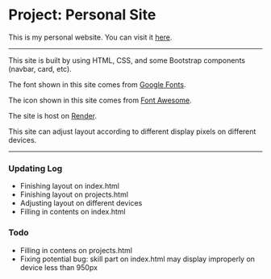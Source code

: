 # Project: Personal Site


This is my personal website. You can visit it [here](https://libo-personal-site.onrender.com).

---
This site is built by using HTML, CSS, and some Bootstrap components (navbar, card, etc).

The font shown in this site comes from [Google Fonts](https://fonts.google.com).

The icon shown in this site comes from [Font Awesome](https://fontawesome.com/icons?d=gallery).

The site is host on [Render](https://render.com).

This site can adjust layout according to different display pixels on different devices.

---

### Updating Log

* Finishing layout on index.html
* Finishing layout on projects.html
* Adjusting layout on different devices
* Filling in contents on index.html


### Todo
* Filling in contens on projects.html
* Fixing potential bug: skill part on index.html may display improperly on device less than 950px
